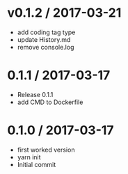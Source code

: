 
v0.1.2 / 2017-03-21
===================

  * add coding tag type
  * update History.md
  * remove console.log

0.1.1 / 2017-03-17
==================

  * Release 0.1.1
  * add CMD to Dockerfile

0.1.0 / 2017-03-17
==================

  * first worked version
  * yarn init
  * Initial commit

